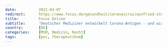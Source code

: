 ```yaml
---
date:          2021-03-07
redirect:      https://www.focus.de/gesundheit/coronavirus/winfried-stoecker-deutscher-mediziner-entwickelt-wirksames-corona-antigen-und-wird-vom-staat-angezeigt_id_13053814.html
title:         Focus Online
subtitle:      'Deutscher Mediziner entwickelt Corona-Antigen - und wird vom Staat angezeigt'
country:       [DE]
categories:    [MSM, Medizin, Recht]
tags:          [pei, therapeutikum]
---
```

